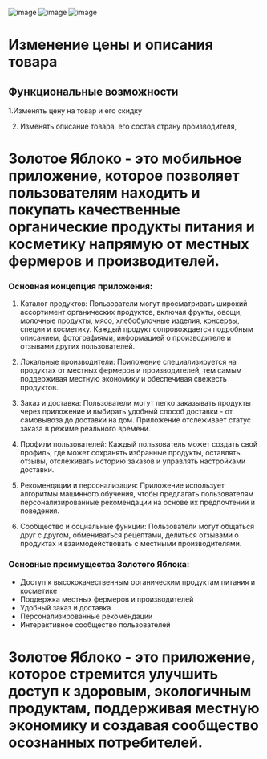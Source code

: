 ![image](https://github.com/user-attachments/assets/4712fc64-0520-4d85-8bc0-f27b533723af)
![image](https://github.com/user-attachments/assets/f7df2f18-f8a2-403e-9c68-5c429075ed5a)
![image](https://github.com/user-attachments/assets/010c2216-f09a-4851-9253-ba9de52edeff)
#  Изменение цены и описания товара


## Функциональные возможности
1.Изменять цену на товар и его скидку

2. Изменять описание товара, его состав страну производителя, 



# Золотое Яблоко - это мобильное приложение, которое позволяет пользователям находить и покупать качественные органические продукты питания и косметику напрямую от местных фермеров и производителей.

### Основная концепция приложения:

1. Каталог продуктов: Пользователи могут просматривать широкий ассортимент органических продуктов, включая фрукты, овощи, молочные продукты, мясо, хлебобулочные изделия, консервы, специи и косметику. Каждый продукт сопровождается подробным описанием, фотографиями, информацией о производителе и отзывами других пользователей.

2. Локальные производители: Приложение специализируется на продуктах от местных фермеров и производителей, тем самым поддерживая местную экономику и обеспечивая свежесть продуктов.

3. Заказ и доставка: Пользователи могут легко заказывать продукты через приложение и выбирать удобный способ доставки - от самовывоза до доставки на дом. Приложение отслеживает статус заказа в режиме реального времени.

4. Профили пользователей: Каждый пользователь может создать свой профиль, где может сохранять избранные продукты, оставлять отзывы, отслеживать историю заказов и управлять настройками доставки.

5. Рекомендации и персонализация: Приложение использует алгоритмы машинного обучения, чтобы предлагать пользователям персонализированные рекомендации на основе их предпочтений и поведения.

6. Сообщество и социальные функции: Пользователи могут общаться друг с другом, обмениваться рецептами, делиться отзывами о продуктах и взаимодействовать с местными производителями.

### Основные преимущества Золотого Яблока:
- Доступ к высококачественным органическим продуктам питания и косметике
- Поддержка местных фермеров и производителей
- Удобный заказ и доставка
- Персонализированные рекомендации
- Интерактивное сообщество пользователей

# Золотое Яблоко - это приложение, которое стремится улучшить доступ к здоровым, экологичным продуктам, поддерживая местную экономику и создавая сообщество осознанных потребителей.
